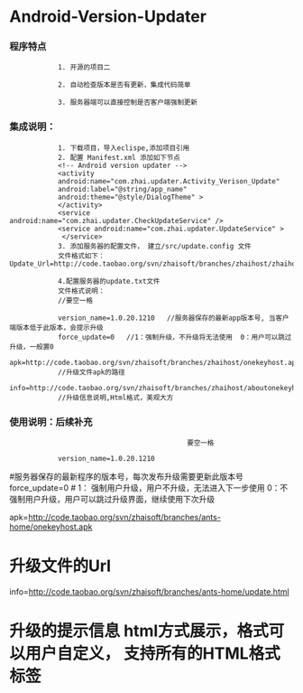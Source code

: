 Android-Version-Updater 
=====

### 程序特点
                1. 开源的项目二
                
                2. 自动检查版本是否有更新，集成代码简单
                
                3. 服务器端可以直接控制是否客户端强制更新
                


### 集成说明：
                1. 下载项目，导入eclispe,添加项目引用
                2. 配置 Manifest.xml 添加如下节点
                <!-- Android version updater -->
                <activity
                android:name="com.zhai.updater.Activity_Verison_Update"
                android:label="@string/app_name"
                android:theme="@style/DialogTheme" >
                </activity>
                <service android:name="com.zhai.updater.CheckUpdateService" />
                <service android:name="com.zhai.updater.UpdateService" >
                 </service>
                3. 添加服务器的配置文件， 建立/src/update.config 文件
                文件格式如下：Update_Url=http://code.taobao.org/svn/zhaisoft/branches/zhaihost/zhaihost_update.txt 

                4.配置服务器的update.txt文件
                文件格式说明： 
                //要空一格

                version_name=1.0.20.1210   //服务器保存的最新app版本号, 当客户端版本低于此版本，会提示升级
                force_update=0   //1：强制升级，不升级将无法使用  0：用户可以跳过升级，一般置0
                apk=http://code.taobao.org/svn/zhaisoft/branches/zhaihost/onekeyhost.apk
                //升级文件apk的路径
                info=http://code.taobao.org/svn/zhaisoft/branches/zhaihost/aboutonekeyhost.html
                //升级信息说明,Html格式，美观大方

### 使用说明：后续补充

                                                要空一格

                version_name=1.0.20.1210
#服务器保存的最新程序的版本号，每次发布升级需要更新此版本号 
force_update=0 # 1： 强制用户升级，用户不升级，无法进入下一步使用   0：不强制用户升级，用户可以跳过升级界面，继续使用下次升级

apk=http://code.taobao.org/svn/zhaisoft/branches/ants-home/onekeyhost.apk
# 升级文件的Url 
info=http://code.taobao.org/svn/zhaisoft/branches/ants-home/update.html
# 升级的提示信息  html方式展示，格式可以用户自定义， 支持所有的HTML格式标签


 
